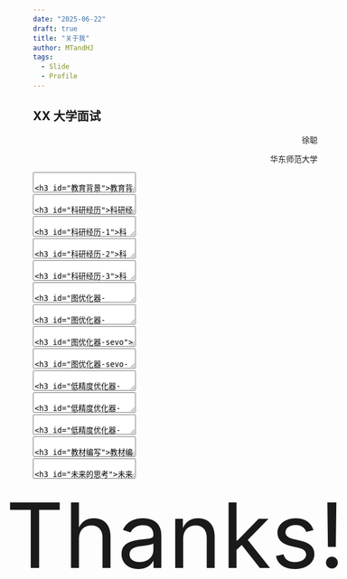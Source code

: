```yaml
---
date: "2025-06-22"
draft: true
title: "关于我"
author: MTandHJ
tags:
  - Slide
  - Profile
---
```


<section>
<h1> XX 大学面试 </h1>

<div>
<p style="text-align: right"> 徐聪 </p>
<p style="text-align: right"> 华东师范大学 </p>
</div>

</section>

<!-- --------------------------------------------------------- -->

<section data-markdown>
<textarea data-template>

### 教育背景


- 2015.09| 烟台大学 $\circ$ 数学与信息科学学院 
- 2019.06| 统计学 $\circ$ 多元统计分析 $\circ$ <u>稀疏主成分分析</u>

<p style="margin-top: 2em !important"></p>

- 2019.09| 烟台大学 $\circ$ 数学与信息科学学院 
- 2022.06| 计算数学 $\circ$ 计算机视觉 $\circ$ <u>模型对抗鲁棒性</u>
- 山东省研究生优秀成果奖 $\circ$ 国家奖学金 $\circ$ 山东省优秀学位论文

<p style="margin-top: 2em !important"></p>

- 2022.09| 华东师范大学 $\circ$ 计算机科学与技术学院 
- 2026.06| 计算机应用技术 $\circ$ 机器学习 $\circ$ <u>推荐系统/优化方法</u>

</textarea>
</section>

<!-- --------------------------------------------------------- -->

<section data-markdown>
<textarea data-template>

### 科研经历
  
<div class="slide-img">
  <img src="https://raw.githubusercontent.com/MTandHJ/blog_source/master/images/20250622145301.png" 
    alt="Image" 
    style="max-width: 95%; height: auto;margin: 0 auto;"
  >
</div>

</textarea>
</section>

<!-- --------------------------------------------------------- -->

<section data-markdown>
<textarea data-template>

### 科研经历
  
<div class="slide-img">
  <img src="https://raw.githubusercontent.com/MTandHJ/blog_source/master/images/20250622145643.png" 
    alt="Image" 
    style="max-width: 95%; height: auto;margin: 0 auto;"
  >
</div>


</textarea>
</section>

<!-- --------------------------------------------------------- -->

<section data-markdown>
<textarea data-template>

### 科研经历
  

&nbsp;

<div class="slide-img">
  <img src="https://raw.githubusercontent.com/MTandHJ/blog_source/master/images/20250622150238.png" 
    alt="Image" 
    style="max-width: 100%; height: auto;margin: 0 auto;"
  >
</div>


<div class="slide-ref">
    <div style="width: 100px; height: 1px; background: black; margin-bottom: 5px;"></div>
    <p style="margin: 2px 0;">Goodfellow I. J., et al. Explaining and Harnessing Adversarial Examples. ICLR, 2015.</p>
 
</div>

</textarea>
</section>

<!-- --------------------------------------------------------- -->

<section data-markdown>
<textarea data-template>

### 科研经历
  

<div class="slide-img">
  <img src="https://raw.githubusercontent.com/MTandHJ/blog_source/master/images/20250622150730.png"
    alt="Image" 
    style="max-width: 90%; height: auto;margin: 0 auto;"
  >
</div>


</textarea>
</section>

<!-- --------------------------------------------------------- -->

<section data-markdown>
<textarea data-template>

### 图优化器: Background

$\textcircled{\small 1}$ Embedding $\xrightarrow{\text{实体 (User, Item) 的向量表示}}$ 现代推荐系统的基础


<div class="slide-img">
  <img src="https://raw.githubusercontent.com/MTandHJ/blog_source/master/images/20250619102807.png" 
  alt="Image" 
  style="max-width: 65%; height: auto;margin: 0 auto;">
</div>

</textarea>
</section>

<!-- --------------------------------------------------------- -->

<section data-markdown>
<textarea data-template>

### 图优化器: Background

$\textcircled{\small 2}$ 多元信息 $\xrightarrow{\text{交互信息, 类别相似性}}$ 潜在的结构性约束


<div class="slide-img">
  <img src="https://raw.githubusercontent.com/MTandHJ/blog_source/master/images/20250619110409.png" 
  alt="Image" 
  style="max-width: 100%; height: auto;margin: 0 auto;">
</div>

❓Embedding 学习如何高效融入这些结构性先验

</textarea>
</section>

<!-- --------------------------------------------------------- -->

<section data-markdown>
<textarea data-template>

### 图优化器: SEvo

<div class="slide-img">
  <img src="https://raw.githubusercontent.com/MTandHJ/blog_source/master/images/20250622152012.png" 
  alt="Image" 
  style="max-width: 100%; height: auto;margin: 0 auto;">
</div>

🤔 平滑性 vs. 收敛性 

🤔 如何应用到现代优化器之中

</textarea>
</section>

<!-- --------------------------------------------------------- -->

<section data-markdown>
<textarea data-template>

### 图优化器: SEvo

<div class="slide-img">
  <img src="https://raw.githubusercontent.com/MTandHJ/blog_source/master/images/20250622170316.png" 
  alt="Image" 
  style="max-width: 100%; height: auto;margin: 0 auto;">
</div>

</textarea>
</section>

<!-- --------------------------------------------------------- -->

<section data-markdown>
<textarea data-template>

### 低精度优化器: Background

↗️ 模型大小飞速增加 vs. 硬件价格居高不下

<div class="slide-img">
  <img src="https://raw.githubusercontent.com/MTandHJ/blog_source/master/images/20250312203012.png" alt="Image" style="max-width: 65%; height: auto; margin: 0 auto;">
</div>

- 解决方案: 
  - MoE, LoRA; ZeRO, FSDP; 
  - Network Quantization; <span style="color: red;">Lightweight Optimizers</span>

</textarea>
</section>


<!-- --------------------------------------------------------- -->

<section data-markdown>
<textarea data-template>

### 低精度优化器: Background
  
⚙️ Optimizer States (2x model size):

  $$
  m_{t+1} \leftarrow \beta_1 \cdot m_t + (1 - \beta_1) \cdot g, \\
  v_{t+1} \leftarrow \beta_2 \cdot v_t + (1 - \beta_2) \cdot g^2.
  $$

- DeepSeek-v3 训练框架: $g \overset{\text{BF16}}{\rightarrow} m, v \overset{\text{FP32}}{\rightarrow} \theta$

<div class="slide-img">
  <img src="https://raw.githubusercontent.com/MTandHJ/blog_source/master/images/20250312204230.png" alt="Image" style="max-width: 80%; height: auto;margin: 0 auto;">
</div>

</textarea>
</section>

<!-- --------------------------------------------------------- -->

<section data-markdown>
<textarea data-template>

### 低精度优化器: SOLO

<div class="slide-img">
  <img src="https://raw.githubusercontent.com/MTandHJ/blog_source/master/images/20250622153303.png" 
    alt="Image" 
    style="max-width: 90%; height: auto;margin: 0 auto;"
  >
</div>

❓超低精度下: <span style="color: red">sigal swamping</span> & <span style="color: red">high gradient variance</span>

✅ 定制的对数量化 & 改良的动量系数: 50GB $\xrightarrow{\text{LLaMA-7B}}$ 5GB


</textarea>
</section>

<!-- --------------------------------------------------------- -->

<section data-markdown>
<textarea data-template>

### 教材编写

<div class="slide-cols">

<!-- left -->
<div class="slide-col-4">

&nbsp;

<div class="slide-img">
  <img src="https://raw.githubusercontent.com/MTandHJ/blog_source/master/images/20250622211535.png" 
  alt="Image" 
  style="max-width: 100%; height: auto;margin: 0 auto;">
</div>


</div>

<!-- right -->
<div class="slide-col-4">

- 第 5 章 无监督学习
  - 推荐系统 
  - K 均值聚类
  - 谱聚类
  - EM 算法
  - 变分自编码

- 第 6 章 监督学习
  - 朴素贝叶斯分类
  - 感知器
  - 支持向量机
  - 深度学习分类

</div>

<div class="slide-col-4">

- 第 7 章 深度学习的鲁棒性
  - 神经网络的脆弱性
  - 攻击扰动的构造
  - 对抗训练防御
  - 基于分类器改进的防御的方法

- 附录 B 神经网络
  - 全连接网络与反向传播算法
  - 卷积神经网络
  - 循环神经网络

</div>



</div>


</textarea>
</section>

<!-- --------------------------------------------------------- -->

<section data-markdown>
<textarea data-template>

### 未来的思考

- Human & AI
  - 科研工作者/教师有什么是 AI 不能替代的
  - 日渐崩坏的审稿体系

<div class="slide-img">
  <img src="https://raw.githubusercontent.com/MTandHJ/blog_source/master/images/20250623143320.png" 
  alt="Image" 
  style="max-width: 50%; height: auto;margin: 0 auto;">
</div>

- 学术界 & 工业界
  - 学术界应该追逐什么



</textarea>
</section>

<!-- --------------------------------------------------------- -->

<section>


<div style="
  display: flex;
  justify-content: center;
  align-items: center;
  height: 40%;
  font-size: 10rem;
">
  Thanks!
</div>

</section>
